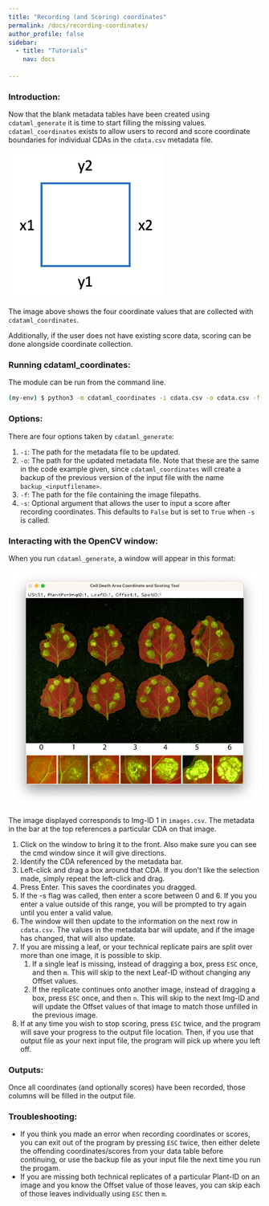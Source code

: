 ```yaml
---
title: "Recording (and Scoring) coordinates"
permalink: /docs/recording-coordinates/
author_profile: false
sidebar:
  - title: "Tutorials"
    nav: docs

---
```


### Introduction:

Now that the blank metadata tables have been created using ```cdataml_generate``` it is time to start filling the missing values. ```cdataml_coordinates``` exists to allow users to record and score coordinate boundaries for individual CDAs in the ```cdata.csv``` metadata file.

![Coordinates](./images/Coordinates.png)

The image above shows the four coordinate values that are collected with ```cdataml_coordinates```.

Additionally, if the user does not have existing score data, scoring can be done alongside coordinate collection.

### Running cdataml_coordinates:

The module can be run from the command line.

```sh
(my-env) $ python3 -m cdataml_coordinates -i cdata.csv -o cdata.csv -f images.csv [-s <OPTIONAL>]
```

### Options:

There are four options taken by ```cdataml_generate```:
1. ```-i```: The path for the metadata file to be updated.
2. ```-o```: The path for the updated metadata file. Note that these are the same in the code example given, since ```cdataml_coordinates``` will create a backup of the previous version of the input file with the name ```backup_<inputfilename>```.
3. ```-f```: The path for the file containing the image filepaths.
4. ```-s```: Optional argument that allows the user to input a score after recording coordinates. This defaults to ```False``` but is set to ```True``` when ```-s``` is called.

### Interacting with the OpenCV window:

When you run ```cdataml_generate```, a window will appear in this format:

![OpenCV Window for cdataml_coordinates](./images/Coordinates_OpenCV_Window.png)

The image displayed corresponds to Img-ID 1 in ```images.csv```. The metadata in the bar at the top references a particular CDA on that image.

1. Click on the window to bring it to the front. Also make sure you can see the cmd window since it will give directions.
2. Identify the CDA referenced by the metadata bar.
3. Left-click and drag a box around that CDA. If you don't like the selection made, simply repeat the left-click and drag.
4. Press Enter. This saves the coordinates you dragged.
5. If the -s flag was called, then enter a score between 0 and 6. If you you enter a value outside of this range, you will be prompted to try again until you enter a valid value.
6. The window will then update to the information on the next row in ```cdata.csv```. The values in the metadata bar will update, and if the image has changed, that will also update.
7. If you are missing a leaf, or your technical replicate pairs are split over more than one image, it is possible to skip.
    1. If a single leaf is missing, instead of dragging a box, press ```ESC``` once, and then ```m```. This will skip to the next Leaf-ID without changing any Offset values.
    2. If the replicate continues onto another image, instead of dragging a box, press ```ESC``` once, and then ```n```. This will skip to the next Img-ID and will update the Offset values of that image to match those unfilled in the previous image.
8. If at any time you wish to stop scoring, press ```ESC``` twice, and the program will save your progress to the output file location. Then, if you use that output file as your next input file, the program will pick up where you left off. 

### Outputs:

Once all coordinates (and optionally scores) have been recorded, those columns will be filled in the output file.

### Troubleshooting:

- If you think you made an error when recording coordinates or scores, you can exit out of the program by pressing ```ESC``` twice, then either delete the offending coordinates/scores from your data table before continuing, or use the backup file as your input file the next time you run the progam.
- If you are missing both technical replicates of a particular Plant-ID on an image and you know the Offset value of those leaves, you can skip each of those leaves individually using ```ESC``` then ```m```.
